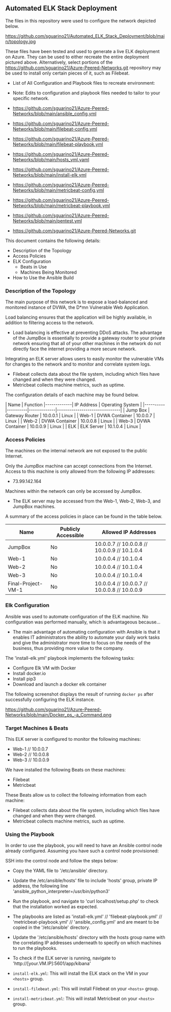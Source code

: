 ## Automated ELK Stack Deployment

The files in this repository were used to configure the network depicted below.

https://github.com/sguarino21/Automated_ELK_Stack_Deployment/blob/main/topology.jpg

These files have been tested and used to generate a live ELK deployment on Azure. They can be used to either recreate the entire deployment pictured above. Alternatively, select portions of the https://github.com/sguarino21/Azure-Peered-Networks.git repository may be used to install only certain pieces of it, such as Filebeat.

  - List of All Configuration and Playbook files to recreate environment:
  - Note: Edits to configuration and playbook files needed to tailor to your specific network.
  

  - https://github.com/sguarino21/Azure-Peered-Networks/blob/main/ansible_config.yml
  - https://github.com/sguarino21/Azure-Peered-Networks/blob/main/filebeat-config.yml
  - https://github.com/sguarino21/Azure-Peered-Networks/blob/main/filebeat-playbook.yml
  - https://github.com/sguarino21/Azure-Peered-Networks/blob/main/hosts_yml.yaml
  - https://github.com/sguarino21/Azure-Peered-Networks/blob/main/install-elk.yml
  - https://github.com/sguarino21/Azure-Peered-Networks/blob/main/metricbeat-config.yml
  - https://github.com/sguarino21/Azure-Peered-Networks/blob/main/metricbeat-playbook.yml
  - https://github.com/sguarino21/Azure-Peered-Networks/blob/main/pentest.yml


  - https://github.com/sguarino21/Azure-Peered-Networks.git


This document contains the following details:
- Description of the Topology
- Access Policies
- ELK Configuration
  - Beats in Use
  - Machines Being Monitored
- How to Use the Ansible Build


### Description of the Topology

The main purpose of this network is to expose a load-balanced and monitored instance of DVWA, the D*mn Vulnerable Web Application.

Load balancing ensures that the application will be highly available, in addition to filtering access to the network.
- Load balancing is effective at preventing DDoS attacks. The advantage of the JumpBox is essentially to provide a gateway router to your private network ensuring that all of your other machines in the network do not directly face the internet providing a more secure network.

Integrating an ELK server allows users to easily monitor the vulnerable VMs for changes to the network and to monitor and correlate system logs.
- Filebeat collects data about the file system, including which files have changed and when they were changed.
- Metricbeat collects machine metrics, such as uptime.

The configuration details of each machine may be found below.


| Name     | Function |-------------| IP Address | Operating System |
|----------|----------|-------------|-------------------------------|
| Jump Box | Gateway Router         | 10.0.0.1   | Linux            |
| Web-1    | DVWA Container         | 10.0.0.7   | Linux            |
| Web-2    | DVWA Container         | 10.0.0.8   | Linux            |
| Web-3    | DVWA Container         | 10.0.0.9   | Linux            |
| ELK      | ELK Server             | 10.1.0.4   | Linux            |

### Access Policies

The machines on the internal network are not exposed to the public Internet. 

Only the JumpBox machine can accept connections from the Internet. Access to this machine is only allowed from the following IP addresses:
- 73.99.142.164

Machines within the network can only be accessed by JumpBox.
- The ELK server may be accessed from the Web-1, Web-2, Web-3, and JumpBox machines.

A summary of the access policies in place can be found in the table below.

| Name               | Publicly Accessible | Allowed IP Addresses |
|--------------------|---------------------|----------------------|
| JumpBox            | No                  | 10.0.0.7 // 10.0.0.8 // 10.0.0.9 // 10.1.0.4 |
| Web-1              | No                  | 10.0.0.4 // 10.1.0.4                         |
| Web-2              | No                  | 10.0.0.4 // 10.1.0.4                         |
| Web-3              | No                  | 10.0.0.4 // 10.1.0.4                         |
| Final-Project-VM-1 | No                  | 10.0.0.4 // 10.0.0.7 // 10.0.0.8 // 10.0.0.9 |


### Elk Configuration

Ansible was used to automate configuration of the ELK machine. No configuration was performed manually, which is advantageous because...
- The main advantage of automating configuration with Ansible is that it enables IT administrators the ability to automate your daily work tasks and give the administrator more time to focus on the needs of the business, thus providing more value to the company.

The 'install-elk.yml' playbook implements the following tasks:
- Configure Elk VM with Docker
- Install docker.io
- Install pip3
- Download and launch a docker elk container

The following screenshot displays the result of running `docker ps` after successfully configuring the ELK instance.

https://github.com/sguarino21/Azure-Peered-Networks/blob/main/Docker_ps_-a_Command.png

### Target Machines & Beats
This ELK server is configured to monitor the following machines:
- Web-1 // 10.0.0.7
- Web-2 // 10.0.0.8
- Web-3 // 10.0.0.9


We have installed the following Beats on these machines:
- Filebeat
- Metricbeat

These Beats allow us to collect the following information from each machine:
- Filebeat collects data about the file system, including which files have changed and when they were changed.
- Metricbeat collects machine metrics, such as uptime.


### Using the Playbook
In order to use the playbook, you will need to have an Ansible control node already configured. Assuming you have such a control node provisioned: 

SSH into the control node and follow the steps below:
- Copy the YAML file to '/etc/ansible' directory.
- Update the /etc/ansible/hosts' file to include 'hosts' group, private IP address, the following line 'ansible_python_interpreter=/usr/bin/python3'
- Run the playbook, and navigate to 'curl localhost/setup.php' to check that the installation worked as expected.

- The playbooks are listed as 'install-elk.yml' // 'filebeat-playbook.yml' // 'metricbeat-playbook.yml' // 'ansible_config.yml' and are meant to be copied in the '/etc/ansible' directory.
- Update the '/etc/ansible/hosts' directory with the hosts group name with the correlating IP addresses underneath to specify on which machines to run the playbooks.
- To check if the ELK server is running, navigate to 'http://[your.VM.IP]:5601/app/kibana'

- `install-elk.yml`: This will install the ELK stack on the VM in your `<hosts>` group.
- `install-filebeat.yml`: This will install Filebeat on your `<hosts>` group.
- `install-metricbeat.yml`: This will install Metricbeat on your `<hosts>` group.
